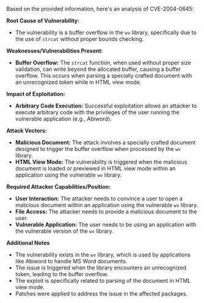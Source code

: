 Based on the provided information, here's an analysis of CVE-2004-0645:

**Root Cause of Vulnerability:**
- The vulnerability is a buffer overflow in the `wv` library, specifically due to the use of `strcat` without proper bounds checking.

**Weaknesses/Vulnerabilities Present:**
- **Buffer Overflow:** The `strcat` function, when used without proper size validation, can write beyond the allocated buffer, causing a buffer overflow. This occurs when parsing a specially crafted document with an unrecognized token while in HTML view mode.

**Impact of Exploitation:**
- **Arbitrary Code Execution:** Successful exploitation allows an attacker to execute arbitrary code with the privileges of the user running the vulnerable application (e.g., Abiword).

**Attack Vectors:**
- **Malicious Document:** The attack involves a specially crafted document designed to trigger the buffer overflow when processed by the `wv` library.
- **HTML View Mode:** The vulnerability is triggered when the malicious document is loaded or previewed in HTML view mode within an application using the vulnerable `wv` library.

**Required Attacker Capabilities/Position:**
- **User Interaction:** The attacker needs to convince a user to open a malicious document within an application using the vulnerable `wv` library.
- **File Access:** The attacker needs to provide a malicious document to the user.
- **Vulnerable Application:** The user needs to be using an application with the vulnerable version of the `wv` library.

**Additional Notes**
- The vulnerability exists in the `wv` library, which is used by applications like Abiword to handle MS Word documents.
- The issue is triggered when the library encounters an unrecognized token, leading to the buffer overflow.
- The exploit is specifically related to parsing of the document in HTML view mode.
- Patches were applied to address the issue in the affected packages.